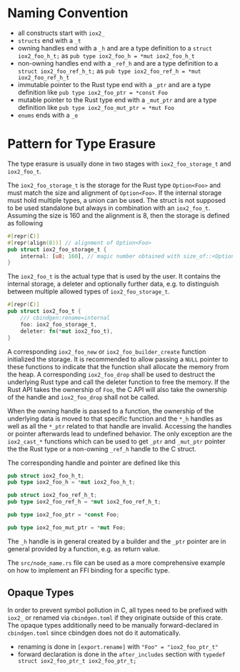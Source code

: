 # Naming Convention

- all constructs start with `iox2_`
- `structs` end with a `_t`
- owning handles end with a `_h` and are a type definition to a `struct iox2_foo_h_t;` as `pub type iox2_foo_h = *mut iox2_foo_h_t`
- non-owning handles end with a `_ref_h` and are a type definition to a `struct iox2_foo_ref_h_t;` as `pub type iox2_foo_ref_h = *mut iox2_foo_ref_h_t`
- immutable pointer to the Rust type end with a `_ptr` and are a type definition like `pub type iox2_foo_ptr = *const Foo`
- mutable pointer to the Rust type end with a `_mut_ptr` and are a type definition like `pub type iox2_foo_mut_ptr = *mut Foo`
- `enums` ends with a `_e`

# Pattern for Type Erasure

The type erasure is usually done in two stages with `iox2_foo_storage_t` and `iox2_foo_t`.

The `iox2_foo_storage_t` is the storage for the Rust type `Option<Foo>` and must match the size and alignment of `Option<Foo>`.
If the internal storage must hold multiple types, a union can be used.
The struct is not supposed to be used standalone but always in combination with an `iox2_foo_t`.
Assuming the size is 160 and the alignment is 8, then the storage is defined as following
```rs
#[repr(C)]
#[repr(align(8))] // alignment of Option<Foo>
pub struct iox2_foo_storage_t {
    internal: [u8; 160], // magic number obtained with size_of::<Option<Foo>>()
}
```

The `iox2_foo_t` is the actual type that is used by the user. It contains the internal storage, a deleter and
optionally further data, e.g. to distinguish between multiple allowed types of `iox2_foo_storage_t`.
```rs
#[repr(C)]
pub struct iox2_foo_t {
    /// cbindgen:rename=internal
    foo: iox2_foo_storage_t,
    deleter: fn(*mut iox2_foo_t),
}
```

A corresponding `iox2_foo_new` or `iox2_foo_builder_create` function initialized the storage. It is recommended to allow
passing a `NULL` pointer to these functions to indicate that the function shall allocate the memory from the heap. A
corresponding `iox2_foo_drop` shall be used to destruct the underlying Rust type and call the deleter function to free the memory.
If the Rust API takes the ownership of `Foo`, the C API will also take the ownership of the handle and `iox2_foo_drop` shall not be
called.

When the owning handle is passed to a function, the ownership of the underlying data is moved to that specific function and the `*_h` handles
as well as all the `*_ptr` related to that handle are invalid. Accessing the handles or pointer afterwards lead to undefined behavior.
The only exception are the `iox2_cast_*` functions which can be used to get `_ptr` and `_mut_ptr` pointer the the Rust type or a non-owning `_ref_h` handle to the C struct.

The corresponding handle and pointer are defined like this
```rs
pub struct iox2_foo_h_t;
pub type iox2_foo_h = *mut iox2_foo_h_t;

pub struct iox2_foo_ref_h_t;
pub type iox2_foo_ref_h = *mut iox2_foo_ref_h_t;

pub type iox2_foo_ptr = *const Foo;

pub type iox2_foo_mut_ptr = *mut Foo;
```

The `_h` handle is in general created by a builder and the `_ptr` pointer are in general provided by a function, e.g. as return value.

The `src/node_name.rs` file can be used as a more comprehensive example on how to implement an FFI binding for a specific type.

## Opaque Types

In order to prevent symbol pollution in C, all types need to be prefixed with `iox2_` or renamed via `cbindgen.toml` if they originate
outside of this crate. The opaque types additionally need to be manually forward-declared in `cbindgen.toml` since cbindgen does not do it automatically.

- renaming is done in `[export.rename]` with `"Foo" = "iox2_foo_ptr_t"`
- forward declaration is done in the `after_includes` section with `typedef struct iox2_foo_ptr_t iox2_foo_ptr_t;`
